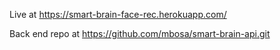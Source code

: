 Live at https://smart-brain-face-rec.herokuapp.com/

Back end repo at https://github.com/mbosa/smart-brain-api.git
